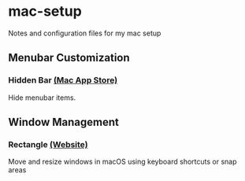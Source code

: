 # mac-setup
Notes and configuration files for my mac setup

## Menubar Customization
### Hidden Bar [(Mac App Store)](https://apps.apple.com/us/app/hidden-bar/id1452453066?mt=12)
Hide menubar items.

## Window Management
### Rectangle [(Website)](https://rectangleapp.com/)
Move and resize windows in macOS using keyboard shortcuts or snap areas
